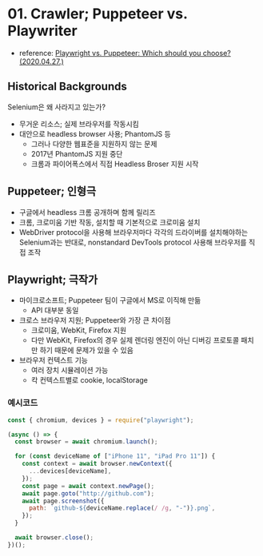 # 01. Crawler; Puppeteer vs. Playwriter

- reference: [Playwright vs. Puppeteer: Which should you choose? (2020.04.27.)](https://blog.logrocket.com/playwright-vs-puppeteer/)

## Historical Backgrounds

Selenium은 왜 사라지고 있는가?

- 무거운 리소스; 실제 브라우저를 작동시킴
- 대안으로 headless browser 사용; PhantomJS 등
  - 그러나 다양한 웹표준을 지원하지 않는 문제
  - 2017년 PhantomJS 지원 중단
  - 크롬과 파이어폭스에서 직접 Headless Broser 지원 시작

## Puppeteer; 인형극

- 구글에서 headless 크롬 공개하며 함께 릴리즈
- 크롬, 크로미움 기반 작동, 설치할 때 기본적으로 크로미움 설치
- WebDriver protocol을 사용해 브라우저마다 각각의 드라이버를 설치해야하는 Selenium과는 반대로, nonstandard DevTools protocol 사용해 브라우저를 직접 조작

## Playwright; 극작가

- 마이크로소프트; Puppeteer 팀이 구글에서 MS로 이직해 만듦
  - API 대부분 동일
- 크로스 브라우저 지원; Puppeteer와 가장 큰 차이점
  - 크로미움, WebKit, Firefox 지원
  - 다만 WebKit, Firefox의 경우 실제 렌더링 엔진이 아닌 디버깅 프로토콜 패치만 하기 때문에 문제가 있을 수 있음
- 브라우저 컨텍스트 기능
  - 여러 장치 시뮬레이션 가능
  - 칵 컨텍스트별로 cookie, localStorage

### 예시코드

```javascript
const { chromium, devices } = require("playwright");

(async () => {
  const browser = await chromium.launch();

  for (const deviceName of ["iPhone 11", "iPad Pro 11"]) {
    const context = await browser.newContext({
      ...devices[deviceName],
    });
    const page = await context.newPage();
    await page.goto("http://github.com");
    await page.screenshot({
      path: `github-${deviceName.replace(/ /g, "-")}.png`,
    });
  }

  await browser.close();
})();
```
